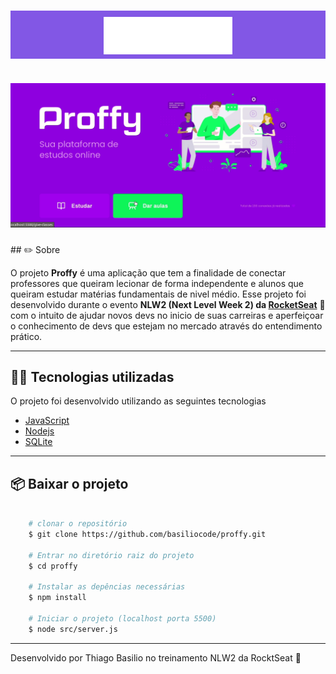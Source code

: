 <h1 align="center" style="background : #8257E5; padding-top: 2%" >
    <img src="./public/images/logo.svg" alt="Proffy" height="60px" >
</h1>

<h1>
    <img src="./public/demo-proffy.gif" >
</h1>
## ✏️ Sobre 

O projeto **Proffy** é uma aplicação que tem a finalidade de conectar professores que queiram lecionar de forma independente e alunos que queiram estudar matérias fundamentais de nivel médio. Esse projeto foi desenvolvido durante o evento **NLW2 (Next Level Week 2) da [RocketSeat](https://rocketseat.com.br/)** 🚀️  com o intuito de ajudar novos devs no inicio de suas carreiras e aperfeiçoar o conhecimento de devs que estejam no mercado através do entendimento prático. 

---

## 👨‍💻️ Tecnologias utilizadas 

O projeto foi desenvolvido utilizando as seguintes tecnologias 
- [JavaScript](https://www.javascript.com/)
- [Nodejs](https://nodejs.org/en/)
- [SQLite](https://www.sqlite.org/index.html)

---

## 📦️ Baixar o projeto 

```bash 
    
    # clonar o repositório
    $ git clone https://github.com/basiliocode/proffy.git

    # Entrar no diretório raiz do projeto
    $ cd proffy

    # Instalar as depências necessárias
    $ npm install

    # Iniciar o projeto (localhost porta 5500)
    $ node src/server.js   
```
---
Desenvolvido por Thiago Basilio no treinamento NLW2 da RocktSeat 🚀️ 